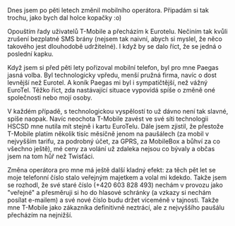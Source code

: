<!-- dcterms:identifier = riderweblog#2 -->
<!-- dcterms:title = Kopačky pro T-Mobile -->
<!-- np9:categoryId = 2 -->
<!-- x4w:category = Lidé a jiná zvěř -->
<!-- np9:authorId = 1 -->
<!-- np9:authorEmail = michal.valasek@altairis.cz -->
<!-- dcterms:creator = Michal Altair Valášek -->
<!-- dcterms:created = 2003-01-29T22:25:48+01:00 -->
<!-- dcterms:dateAccepted = 2003-01-29T22:25:48+01:00 -->

Dnes jsem po pěti letech změnil mobilního operátora. Připadám si tak trochu, jako bych dal holce kopačky :o)

Opouštím řady uživatelů T-Mobile a přecházím k Eurotelu. Nečiním tak kvůli zrušení bezplatné SMS brány (nejsem tak naivní, abych si myslel, že něco takového jest dlouhodobě udržitelné). I když by se dalo říct, že se jedná o poslední kapku.

Když jsem si před pěti lety pořizoval mobilní telefon, byl pro mne Paegas jasná volba. Byl technologicky vpředu, menší pružná firma, navíc o dost levnější než Eurotel. A koník Paegas mi byl i sympatičtější, než vážný EuroTel. Těžko říct, zda nastávající situace vypovídá spíše o změně oné společnosti nebo mojí osoby.

V každém případě, s technologickou vyspělostí to už dávno není tak slavné, spíše naopak. Navíc neochota T-Mobile zavést ve své síti technologii HSCSD mne nutila mít stejně i kartu EuroTelu. Dále jsem zjistil, že přestože T-Mobile platím několik tisíc měsíčně jenom na paušálech (za mobil v nejvyšším tarifu, za podrobný účet, za GPRS, za MobileBox a bůhví za co všechno ještě), mé ceny za volání už zdaleka nejsou co bývaly a občas jsem na tom hůř než Twisťáci.

Změna operátora pro mne má ještě další kladný efekt: za těch pět let se moje telefonní číslo stalo veřejným majetkem a volal mi kdekdo. Takže jsem se rozhodl, že své staré číslo (+420 603 828 493) nechám v provozu jako "veřejné" a přesměruji si ho do hlasové schránky (a vzkazy si nechám posílat e-mailem) a své nové číslo budu držet víceméně v tajnosti. Takže mne T-Mobile jako zákazníka definitivně neztrácí, ale z nejvyššího paušálu přecházím na nejnižší.